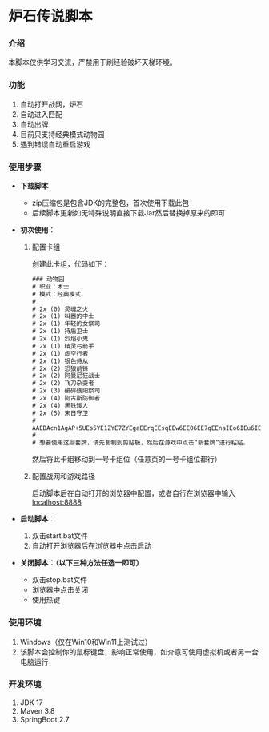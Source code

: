 # 炉石传说脚本



### 介绍

本脚本仅供学习交流，严禁用于刷经验破坏天梯环境。



### 功能

1. 自动打开战网，炉石
2. 自动进入匹配
3. 自动出牌
4. 目前只支持经典模式动物园
5. 遇到错误自动重启游戏



### 使用步骤

- **下载脚本**

  - zip压缩包是包含JDK的完整包，首次使用下载此包
  - 后续脚本更新如无特殊说明直接下载Jar然后替换掉原来的即可
  
- **初次使用**：

  1. 配置卡组

     创建此卡组，代码如下：

     ```tex
     ### 动物园
     # 职业：术士
     # 模式：经典模式
     #
     # 2x (0) 灵魂之火
     # 2x (1) 叫嚣的中士
     # 2x (1) 年轻的女祭司
     # 2x (1) 持盾卫士
     # 2x (1) 烈焰小鬼
     # 2x (1) 精灵弓箭手
     # 2x (1) 虚空行者
     # 2x (1) 银色侍从
     # 2x (2) 恐狼前锋
     # 2x (2) 阿曼尼狂战士
     # 2x (2) 飞刀杂耍者
     # 2x (3) 破碎残阳祭司
     # 2x (4) 阿古斯防御者
     # 2x (4) 黑铁矮人
     # 2x (5) 末日守卫
     # 
     AAEDAcn1AgAP+5UEs5YE1ZYE7ZYEgaEErqEEsqEEw6EE06EE7qEEnaIEo6IEu6IEv6IEw6MEAA==
     # 
     # 想要使用这副套牌，请先复制到剪贴板，然后在游戏中点击“新套牌”进行粘贴。
     ```

     然后将此卡组移动到一号卡组位（任意页的一号卡组位都行）

  2. 配置战网和游戏路径

     启动脚本后在自动打开的浏览器中配置，或者自行在浏览器中输入[localhost:8888](http://localhost:8888)

- **启动脚本**：

  1. 双击start.bat文件
  2. 自动打开浏览器后在浏览器中点击启动

- **关闭脚本：（以下三种方法任选一即可）**

  - 双击stop.bat文件
  - 浏览器中点击关闭
  - 使用热键



### 使用环境

1. Windows（仅在Win10和Win11上测试过）
2. 该脚本会控制你的鼠标键盘，影响正常使用，如介意可使用虚拟机或者另一台电脑运行



### 开发环境

1. JDK 17
2. Maven 3.8
3. SpringBoot 2.7


